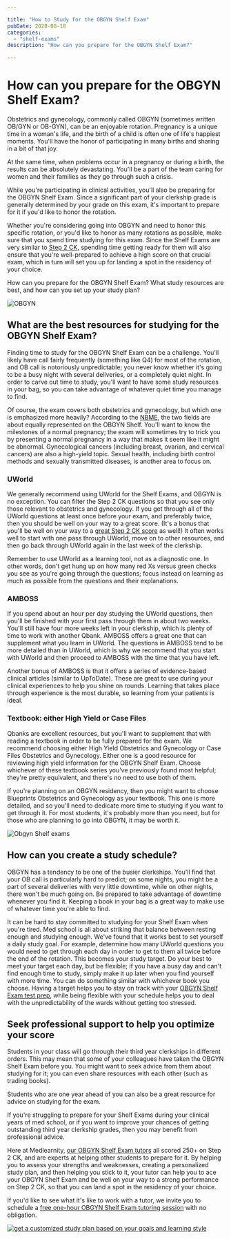 ```yaml
---

title: "How to Study for the OBGYN Shelf Exam"
pubDate: 2020-08-18
categories: 
  - "shelf-exams"
description: "How can you prepare for the OBGYN Shelf Exam?"

---
```



# How can you prepare for the OBGYN Shelf Exam?

Obstetrics and gynecology, commonly called OBGYN (sometimes written OB/GYN or OB-GYN), can be an enjoyable rotation. Pregnancy is a unique time in a woman's life, and the birth of a child is often one of life's happiest moments. You'll have the honor of participating in many births and sharing in a bit of that joy.

At the same time, when problems occur in a pregnancy or during a birth, the results can be absolutely devastating. You'll be a part of the team caring for women and their families as they go through such a crisis.

While you're participating in clinical activities, you'll also be preparing for the OBGYN Shelf Exam. Since a significant part of your clerkship grade is generally determined by your grade on this exam, it's important to prepare for it if you'd like to honor the rotation.

Whether you're considering going into OBGYN and need to honor this specific rotation, or you'd like to honor as many rotations as possible, make sure that you spend time studying for this exam. Since the Shelf Exams are very similar to [Step 2 CK](https://www.medlearnity.com/step-2ck-usmle/), spending time getting ready for them will also ensure that you're well-prepared to achieve a high score on that crucial exam, which in turn will set you up for landing a spot in the residency of your choice.

How can you prepare for the OBGYN Shelf Exam? What study resources are best, and how can you set up your study plan?

![OBGYN](https://www.medlearnity.com//images/wp/2020/08/shutterstock_1374682136.jpg)

## What are the best resources for studying for the OBGYN Shelf Exam?

Finding time to study for the OBGYN Shelf Exam can be a challenge. You'll likely have call fairly frequently (something like Q4) for most of the rotation, and OB call is notoriously unpredictable; you never know whether it's going to be a busy night with several deliveries, or a completely quiet night. In order to carve out time to study, you'll want to have some study resources in your bag, so you can take advantage of whatever quiet time you manage to find.

Of course, the exam covers both obstetrics and gynecology, but which one is emphasized more heavily? According to the [NBME](https://www.nbme.org/assessment-products/assess-learn/subject-exams), the two fields are about equally represented on the OBGYN Shelf. You'll want to know the milestones of a normal pregnancy; the exam will sometimes try to trick you by presenting a normal pregnancy in a way that makes it seem like it might be abnormal. Gynecological cancers (including breast, ovarian, and cervical cancers) are also a high-yield topic. Sexual health, including birth control methods and sexually transmitted diseases, is another area to focus on.

### UWorld

We generally recommend using UWorld for the Shelf Exams, and OBGYN is no exception. You can filter the Step 2 CK questions so that you see only those relevant to obstetrics and gynecology. If you get through all of the UWorld questions at least once before your exam, and preferably twice, then you should be well on your way to a great score. (It's a bonus that you'll be well on your way to a [great Step 2 CK score](https://www.medlearnity.com/how-to-score-280-on-usmle-step-2-ck/) as well!) It often works well to start with one pass through UWorld, move on to other resources, and then go back through UWorld again in the last week of the clerkship.

Remember to use UWorld as a learning tool, not as a diagnostic one. In other words, don't get hung up on how many red Xs versus green checks you see as you're going through the questions; focus instead on learning as much as possible from the questions and their explanations.

### AMBOSS

If you spend about an hour per day studying the UWorld questions, then you'll be finished with your first pass through them in about two weeks. You'll still have four more weeks left in your clerkship, which is plenty of time to work with another Qbank. AMBOSS offers a great one that can supplement what you learn in UWorld. The questions in AMBOSS tend to be more detailed than in UWorld, which is why we recommend that you start with UWorld and then proceed to AMBOSS with the time that you have left.

Another bonus of AMBOSS is that it offers a series of evidence-based clinical articles (similar to UpToDate). These are great to use during your clinical experiences to help you shine on rounds. Learning that takes place through experience is the most durable, so learning from your patients is ideal.

### Textbook: either High Yield or Case Files

Qbanks are excellent resources, but you'll want to supplement that with reading a textbook in order to be fully prepared for the exam. We recommend choosing either High Yield Obstetrics and Gynecology or Case Files Obstetrics and Gynecology. Either one is a good resource for reviewing high yield information for the OBGYN Shelf Exam. Choose whichever of these textbook series you've previously found most helpful; they're pretty equivalent, and there's no need to use both of them.

If you're planning on an OBGYN residency, then you might want to choose Blueprints Obstetrics and Gynecology as your textbook. This one is more detailed, and so you'll need to dedicate more time to studying if you want to get through it. For most students, it's probably more than you need, but for those who are planning to go into OBGYN, it may be worth it.

![Obgyn Shelf exams](https://www.medlearnity.com//images/wp/2020/08/shutterstock_528321097-3-1024x683.jpg)

## How can you create a study schedule?

OBGYN has a tendency to be one of the busier clerkships. You'll find that your OB call is particularly hard to predict; on some nights, you might be a part of several deliveries with very little downtime, while on other nights, there won't be much going on. Be prepared to take advantage of downtime whenever you find it. Keeping a book in your bag is a great way to make use of whatever time you're able to find.

It can be hard to stay committed to studying for your Shelf Exam when you're tired. Med school is all about striking that balance between resting enough and studying enough. We've found that it works best to set yourself a daily study goal. For example, determine how many UWorld questions you would need to get through each day in order to get to them all twice before the end of the rotation. This becomes your study target. Do your best to meet your target each day, but be flexible; if you have a busy day and can't find enough time to study, simply make it up later when you find yourself with more time. You can do something similar with whichever book you choose. Having a target helps you to stay on track with your [OBGYN Shelf Exam test prep](https://www.medlearnity.com/nbme-shelf-exams/), while being flexible with your schedule helps you to deal with the unpredictability of the wards without getting too stressed.

## Seek professional support to help you optimize your score

Students in your class will go through their third year clerkships in different orders. This may mean that some of your colleagues have taken the OBGYN Shelf Exam before you. You might want to seek advice from them about studying for it; you can even share resources with each other (such as trading books).

Students who are one year ahead of you can also be a great resource for advice on studying for the exam.

If you're struggling to prepare for your Shelf Exams during your clinical years of med school, or if you want to improve your chances of getting outstanding third year clerkship grades, then you may benefit from professional advice.

Here at Medlearnity, [our OBGYN Shelf Exam tutors](https://www.medlearnity.com/our-tutors/) all scored 250+ on Step 2 CK, and are experts at helping other students to prepare for it. By helping you to assess your strengths and weaknesses, creating a personalized study plan, and then helping you stick to it, your tutor can help you to ace your OBGYN Shelf Exam and be well on your way to a strong performance on Step 2 CK, so that you can land a spot in the residency of your choice.

If you'd like to see what it's like to work with a tutor, we invite you to schedule a [free one-hour OBGYN Shelf Exam tutoring session](https://www.medlearnity.com/start-here/) with no obligation.

[![get a customized study plan based on your goals and learning style](https://www.medlearnity.com//images/wp/2022/06/02-get-customized.png)](https://www.medlearnity.com/start-here/)

